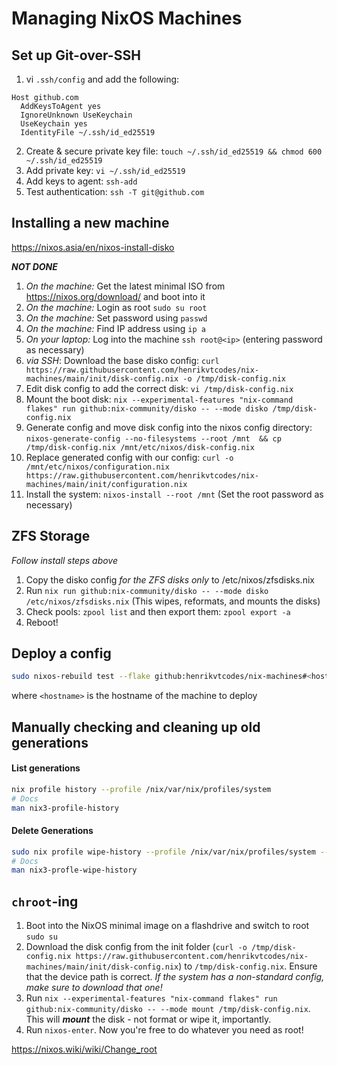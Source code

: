 # Managing NixOS Machines

## Set up Git-over-SSH

1.  vi `.ssh/config` and add the following:

```
Host github.com
  AddKeysToAgent yes
  IgnoreUnknown UseKeychain
  UseKeychain yes
  IdentityFile ~/.ssh/id_ed25519
```

2. Create & secure private key file: `touch ~/.ssh/id_ed25519 && chmod 600 ~/.ssh/id_ed25519`
3. Add private key: `vi ~/.ssh/id_ed25519`
4. Add keys to agent: `ssh-add`
5. Test authentication: `ssh -T git@github.com`

## Installing a new machine

https://nixos.asia/en/nixos-install-disko

**_NOT DONE_**

1. _On the machine:_ Get the latest minimal ISO from https://nixos.org/download/ and boot into it
2. _On the machine:_ Login as root `sudo su root`
3. _On the machine:_ Set password using `passwd`
4. _On the machine:_ Find IP address using `ip a`
5. _On your laptop:_ Log into the machine `ssh root@<ip>` (entering password as necessary)
6. _via SSH_: Download the base disko config: `curl https://raw.githubusercontent.com/henrikvtcodes/nix-machines/main/init/disk-config.nix -o /tmp/disk-config.nix`
7. Edit disk config to add the correct disk: `vi /tmp/disk-config.nix`
8. Mount the boot disk: `nix --experimental-features "nix-command flakes" run github:nix-community/disko -- --mode disko /tmp/disk-config.nix`
9. Generate config and move disk config into the nixos config directory: `nixos-generate-config --no-filesystems --root /mnt  && cp /tmp/disk-config.nix /mnt/etc/nixos/disk-config.nix`
10. Replace generated config with our config: `curl -o /mnt/etc/nixos/configuration.nix https://raw.githubusercontent.com/henrikvtcodes/nix-machines/main/init/configuration.nix`
11. Install the system: `nixos-install --root /mnt` (Set the root password as necessary)

## ZFS Storage

_Follow install steps above_

1. Copy the disko config _for the ZFS disks only_ to /etc/nixos/zfsdisks.nix
2. Run `nix run github:nix-community/disko -- --mode disko /etc/nixos/zfsdisks.nix` (This wipes, reformats, and mounts the disks)
3. Check pools: `zpool list` and then export them: `zpool export -a`
4. Reboot!

## Deploy a config

```sh
sudo nixos-rebuild test --flake github:henrikvtcodes/nix-machines#<hostname>
```

where `<hostname>` is the hostname of the machine to deploy

## Manually checking and cleaning up old generations

#### List generations

```sh
nix profile history --profile /nix/var/nix/profiles/system
# Docs
man nix3-profile-history
```

#### Delete Generations

```sh
sudo nix profile wipe-history --profile /nix/var/nix/profiles/system --older-than 14d
# Docs
man nix3-profle-wipe-history
```

## `chroot`-ing

1. Boot into the NixOS minimal image on a flashdrive and switch to root `sudo su`
2. Download the disk config from the init folder (`curl -o /tmp/disk-config.nix https://raw.githubusercontent.com/henrikvtcodes/nix-machines/main/init/disk-config.nix`) to `/tmp/disk-config.nix`. Ensure that the device path is correct.
   _If the system has a non-standard config, make sure to download that one!_
3. Run `nix --experimental-features "nix-command flakes" run github:nix-community/disko -- --mode mount /tmp/disk-config.nix`. This will **_mount_** the disk - not format or wipe it, importantly.
4. Run `nixos-enter`. Now you're free to do whatever you need as root!

https://nixos.wiki/wiki/Change_root
